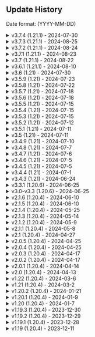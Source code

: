 ## Update History
Date format: (YYYY-MM-DD)

<details>
  <summary>v3.7.4 (1.21.1) - 2024-07-30</summary>

### Fixed:
- Fixed an issue with some commands not properly validating virtual keys

### Deprecation
- Deprecated `PlayerPrizeEvent(player, crate, crateName, prize)`
  - Please use `PlayerPrizeEvent(player, crate, prize)` as the crateName is already passed through via the `crate` object.

</details>

<details>
  <summary>v3.7.3 (1.21.1) - 2024-08-25</summary>

### Fixed:
- Fixed a class cast exception with the ItemBuilder when using `Data:` or `DisplayData:`

</details>

<details>
  <summary>v3.7.2 (1.21.1) - 2024-08-24</summary>

### Fixed:
- Fixed an issue with /crazycrates migrate ExcellentCrates
  - Added a missing configuration option, that is required in our crate configs.

</details>

<details>
  <summary>v3.7.1 (1.21.1) - 2024-08-23</summary>

### Changes:
- Removed all getItemMeta/hasItemMeta calls for checking PersistentDataContainer
  - We now check ItemStack#PersistentDataContainerView which no longer relies on ItemStack#getItemMeta
  - TLDR: stonks

### Added:
- Added a toggle, which allows you to revert the chance made previously.
  - `crazycrates.open.<crate_name>` -> `crazycrates.deny.open.<crate_name>`
- The configuration option can be found in the `config.yml` i.e. `root.use-new-permission-system` which defaults to false
  - This option is subject for removal however toggled like this for now, `false` means the old system i.e. `crazycrates.open.<crate_name>` is back.
  - The new way i.e. `crazycrates.deny.open.<crate_name>` will be removed in the next version of Minecraft!
  - All further experiments will be behind toggles like this one going forward.

</details>

<details>
  <summary>v3.7 (1.21.1) - 2024-08-22</summary>

### Added:
- Ability to migrate crate configurations from ExcellentCrates.
  - active locations from ExcellentCrates are also migrated!
- Added a new feature where the `RequiredKeys` can also take that amount of keys [#755](https://github.com/Crazy-Crew/CrazyCrates/issues/755)
  - `use-required-keys` in `config.yml` has to be true for that to take effect.
- Added %chance% placeholders to prizes and tiers

#### Crate Config Changes:
- `Crate.CrateName` is deprecated, and has been replaced by `Crate.Name`
  - The options were duplicate, and one wasn't used which annoyed me.
  - `Crate.CrateName` will be removed in the next version of Minecraft!
  - You can run /crazycrates migrate CratesDeprecated to migrate deprecated options.
```yml
Crate:
  # https://docs.crazycrew.us/docs/plugins/crazycrates/misc/crate-types

  # Make sure to check out the wiki for anything not explained here.
  # https://docs.crazycrew.us/docs/category/crazycrates

  # See CosmicCrate.yml to see how the Cosmic CrateType works.
  CrateType: Casino
  # Name of the Inventory if a GUI crate.
  CrateName: "<dark_blue>Casino Crate" # Deprecated, but will still work
  # Name of the item in the GUI.
  Name: "<bold><dark_blue>Casino Crate</bold>" # This is what is used now if CrateName isn't found
  # The lore of the item in the GUI.
  Lore:
  - "<gray>This crate contains strange objects."
  - "<gray>You have <gold>%keys% keys <gray>to open this crate with."
  - "<gray>You have opened this crate: <gold>%crate_opened% times"
  - "<gray>(<yellow>!<gray>) Right click to view rewards."
```
- `Crate.Preview-Name` is deprecated, and has been replaced by `Crate.Preview.Name`
  - The option was meant to always be under `Crate.Preview`
  - `Crate.Preview-Name` will be removed in the next version of Minecraft!
  - You can run /crazycrates migrate CratesDeprecated to migrate deprecated options.
```yml
  Preview:
    # The name of the inventory for the preview menu.
    Name: "<green>Basic Crate Preview" # moved it under Preview
    # Turn on and off the preview for this crate.
    Toggle: true
    # How many lines should the preview be? You can use 1-6.
    ChestLines: 6
    Glass:
      # Turn the glass border in the preview on and off.
      Toggle: true
      # The name of the border item.
      Name: " "
      # The item that shows in the border. Can be glass or any other item.
      Item: "gray_stained_glass_pane"
      # The custom model data of the item, -1 is disabled.
      Custom-Model-Data: -1 
```

### Fixes:
- Fixed a rare issue where you weren't able to open QuickCrate
- Fixed a duplication issue with CosmicCrate
- Fixed an issue where CMI likely wouldn't be detected

### Changes:
- Right click now opens the crate menu as well.
- Checked location strings instead of object ids
- Simplified multiple location getters, don't need to get the same location 3 times if we aren't changing it.
- `{crate}` in messages will now return `Crate.Name` instead of the file name
  - Cleaned up internals related to sometimes, the file name being used along with bad naming schemes.
  - `Crate#getName()` is now `Crate#getFileName()` while `Crate#getCrateInventoryName()` is `Crate#getCrateName()`
- Check if the prizes section is empty before opening a crate, prevents unneeded chance calculation.
- Overhauled the `/crazycrates migrate` command, sends a more detailed message of what was migrated.
  - files that show up red failed to migrate while files that are green succeeded,
  - it also tells you the migration type you picked when running the command, while also reloading the plugin!
  - Only saving to file, if we find anything that needs to be migrated with `CratesDeprecated` option
  - Only migrate `Editor-Items`, if `use-old-editor` in the `config.yml` is set to `false`
- A lot of other changes were internal clean up, I was merely being a Janitor. functionality should not change.
- Deprecated `use-minimessage` in `config.yml`, it will be removed in the next major version of minecraft
  - The library (made by me), now has its own directory much like bStats. Each plugin using it will get a config generated inside it.
  - You simply after `use-minimessage` is removed will have to edit that file instead which is `Vital/crazycrates-config.yml`
  - Once the option `use-minimessage` is removed, setting `is-legacy` to false will allow MiniMessage

</details>

<details>
  <summary>v3.6.1 (1.21.1) - 2024-08-10</summary>

### Added:
- Bumped minecraft version to 1.21.1
  - You should update to 1.21.1 as soon as possible, there is no changes to prevent any plugins from being used on 1.21.1
  - This version is a minor version fixing bugs, it's plug and play.

### Changes:
- Properly relocate the command framework
- CsgoCrate now when the task is finished, sets an item below and above the prize you won.
  - In the future, this will be configurable. I just don't know what to call it.
- Updated permission description
- Updated exclude.give-all to default to FALSE, [#774](https://github.com/Crazy-Crew/CrazyCrates/pull/774)
- Bumped CMI dependencies

### Fixed:
- Typo in config options
- Adventure api issue [#770](https://github.com/Crazy-Crew/CrazyCrates/pull/770)
- CsgoCrate was missing 2 glass panes [#772](https://github.com/Crazy-Crew/CrazyCrates/pull/772)
- CsgoCrate was not animating the glass panes

</details>

<details>
  <summary>v3.6 (1.21) - 2024-07-30</summary>

### Added:
- Added missing configurable messages to places around the plugin, all messages should now be configurable.
- Added a new config option where you can decide to send messages in chat or in the actionbar.
  - Messages that send a list to chat will by default never be sent to actionbar as it would not look pretty.
- Added a new placeholder, `{required_amount}` to `crates.requirements.not-enough-keys`
- Added another new placeholder, `{key}` to `crates.requirements.not-enough-keys`, [#756](https://github.com/Crazy-Crew/CrazyCrates/issues/756)
  - This placeholder returns the name of the key.
- Added a new migration type which converts deprecated fields in the crate files.
- Added 2 new toggles to the `config.yml` which you can find at the top of the file.
  - The `use-old-editor` requires `use-minimessage` to be false as it's uses legacy color codes.
- Added per prize broadcast, this will send a message to every player on the server.
```yml
    '5':
      # The display name of the item.
      DisplayName: "<yellow>$1,000"
      # The item to display in the gui.
      # The enchanted book will function with the enchants properly in an anvil.
      DisplayItem: "sunflower"
      # Prize settings
      Settings:
        # The custom model data of the item, -1 is disabled.
        Custom-Model-Data: -1
        # Broadcast a message to the server
        Broadcast:
          # If the messages should be sent.
          Toggle: false
          # The messages to broadcast.
          Messages:
            - '<red>%player% won the prize <yellow>%reward%.'
          # If the player has this permission, they don't get the broadcast.
          Permission: 'your_permission' 
```
- Added optional arg for `Player` with crazycrates debug, so you can use it in console.
- Added missing message notifying an item was added using /crates additem

### Changes:
- The permission check for whether a player can open a crate has been changed.
  - `crazycrates.open.<crate_name>` is now `crazycrates.deny.open.<crate_name>`
  - The crate name is case-sensitive, so it must match exactly the crate name in the `crates` folder
  - If the file name is CrateBeans.yml, it must be `crazycrates.deny.open.CrateBeans`
- If a message in the `messages.yml` is blank, it will not send the message.
- Update default message for `crates.crate-no-permission`
- Update some comments because of grammar.
- Update logger message when the `CrateOpenEvent` is cancelled to be more verbose.

### Fixed:
- Wheel Crate animation now spins properly. [#764](https://github.com/Crazy-Crew/CrazyCrates/pull/764)
- Roulette Crate inventory size is now normal. [#765](https://github.com/Crazy-Crew/CrazyCrates/pull/765)
- Don't give 2 prizes if the editor items isn't empty.
- Casino/Cosmic crate tier previews would share total items causing pagination to appear despite the inventory not being full.

### Deprecations:
- Deprecated `{key_amount}` and replaced it with `{required_amount}` in `crates.requirements.not-enough-keys`
  - `{key_amount}` will stop working in the next major version of Minecraft.

</details>

<details>
  <summary>v3.5.9 (1.21) - 2024-07-23</summary>

### Added:
- Ability the ability to make items glow in `Items`
```yml
Items:
  - 'Item:spawner, Glowing:true'
```

### Fixed:
- The config option for `verbose-logging` was not applied to some parts of the plugin.

### Changes:
- No longer add the contents of `DisplayData` to the `Items` section on `/crazycrates reload`
- Lowercase shield pattern types and colors which also fixed a display issue, so previous shield pattern/color configs work. They no longer need to be typed like GRADIENT_UP:LIGHT_GRAY, you can simply type gradient_up:light_gray
- Deprecated `Patterns` in favor of `DisplayPatterns`, it will be removed in the next major version of Minecraft.
```yml
    '6':
      # The name of the item to display in the gui.
      DisplayName: "<green>Fancy Shield"
      # The enchants to display in the gui.
      DisplayItem: "shield"
      # A list of patterns: https://jd.papermc.io/paper/1.21/org/bukkit/block/banner/PatternType.html
      # The patterns don't need to be uppercased. you can type them lowercased along with the colors.
      # Patterns have to be laid out in a specific order, otherwise it won't look right.
      # This also applies to the Items section.
      DisplayPatterns:
        - "base:white"
        - "gradient_up:light_gray"
        - "straight_cross:light_blue"
        - "flower:light_blue" 
```

</details>

<details>
  <summary>v3.5.8 (1.21) - 2024-07-22</summary>

### Added:
- Ability to define spawner type in prizes
```yml
    '1':
      # The name of the item to display in the gui.
      DisplayName: "<green>Creeper Spawner"
      # The enchants to display in the gui.
      DisplayItem: "spawner"
      # Prize settings
      Settings:
        # The custom model data of the item, -1 is disabled.
        Custom-Model-Data: -1
        # The type of mob for the spawner.
        Mob-Type: creeper
      # The amount to display in the gui.
      DisplayAmount: 1
      # The max range i.e. 15/100 = 15% chance to win.
      MaxRange: 100
      # The chance to win i.e. 15%
      Chance: 23
      Items:
        - 'Item:spawner, Mob:creeper'
```

### Changes:
- Play knockback/sounds if they don't have the required keys.
- Removed runtime dependency loader.

### Cosmic Crate:
- Cosmic Crate was changed back in March for the calculation of tiers to be handled when you open the inventory, so that when picking a mystery crate. The choice would actually matter!
- It has been brought to my attention of being able to skimp it using client side mods. this has been addressed, the mods will no longer be able to skimp it by seeing item differences.
- The calculation still happens but, the picks are stored internally to the player's uuid in a cache which clears when the player quits, the inventory closes or the crate task ends for X reason.

### Fixed:
- Issue with file not found on first install.
- Issue where examples folder wasn't being created properly.
- Issue with shields not getting color or patterns.
- `Wonder` crate type never playing the cycle sound.
- `Wheel` crate type playing the stop sound twice.
    - `Wheel` crate type not playing the cycle sound as most people have the client music muted.
- `War` crate type played the cycle sound a bit early.

</details>

<details>
  <summary>v3.5.7 (1.21) - 2024-07-18</summary>

### Fixed:
- Issue with /crazycrates migrate.
- Multiple null checks in commands.
- Issue with invalid argument output not outputting the proper syntax.

### Changes:
- Updated migrator command format.
- Updated invalid argument output to just describe it better.

</details>

<details>
  <summary>v3.5.6 (1.21) - 2024-07-18</summary>

### Fixed:
- Re-worked how display names are handled for items/previews, This format now works properly and stacks with vanilla items.
```yml
    '1':
      # The item to display/give in the gui.
      DisplayItem: "diamond"
      # The amount to display/give
      DisplayAmount: 3
      # The max range i.e. 25/100 = 15% chance to win.
      MaxRange: 100
      # The chance to win i.e. 25%
      Chance: 25
```
- Applied a bandaid to quadcrates
- Use correct crate name for {crate} when a crate location already exists in `/crazycrates set <crate>`
- Fixed npe with /keys view, player name wasn't supplied, so it freaked out.
- Fixed npe with placeholder parsing in messages.

### Changes:
- Optimize display reward above quad/quick crate

</details>

<details>
  <summary>v3.5.5 (1.21) - 2024-07-15</summary>

### Fixed:
- Issue with ItemBuilder not allowing further modification of the Oraxen items.

</details>

<details>
  <summary>v3.5.4 (1.21) - 2024-07-15</summary>

### Changes:
- When interacting with a crate previously, it would check both virtual and physical keys, but it was a coin flip on what it would use, the interaction functions the same now as `/crates` in terms of hierarchy... physical keys are checked first then virtual keys.
- If you hold a key that can't open the crate you are looking at, it will instead default to checking your virtual keys if the config option is enabled, if a key is found... it will open the crate using virtual keys. as always, please report any bugs.

### Fixed:
- Cancel the key check event if the checks find a player does not have enough keys.
- Simplify key checks so virtual keys can work, this removes an unneeded physical key check as we were checking it twice? why...
- Config comments for `physical-crate-accepts-physical-keys` and `virtual-crate-accepts-physical-keys` in `config.yml` were incorrect.

</details>

<details>
  <summary>v3.5.3 (1.21) - 2024-07-15</summary>

### Changes:
- The fix below required preview to be only opened through left click so right click can function as for only opening the crate.

### Fixed:
- The key check on right-clicking a crate was working, however we didn't inform the player they had no key.

</details>

<details>
  <summary>v3.5.2 (1.21) - 2024-07-12</summary>

### Fixed:
- Issue with file manager not properly loading/reloading files.

</details>

<details>
  <summary>v3.5.1 (1.21) - 2024-07-11</summary>

### Fixed:
- Apply `MaxStackSize` to the player's inventory when using Player#addItem, so now instead of 99 items popping up in the inventory if giving 99 keys or any items, it'll split 64/35
  - Spigot for some odd reason made Player#addItem use the max stack size for the inventories. #hardforkwhen

### Changes:
- Simplified parsing messages internally with placeholders

</details>

<details>
  <summary>v3.5 (1.21) - 2024-07-11</summary>

### Changes:
- All file read/writes operations are actually moved off the main thread.

</details>

<details>
  <summary>v3.4.9 (1.21) - 2024-07-10</summary>

### Removed:
- `console_prefix` config option no longer needed.

### Changes:
- Use component logger for startup dependencies.

### Fixed:
- Issue with PlaceholderAPI.

</details>

<details>
  <summary>v3.4.8 (1.21) - 2024-07-7</summary>

### Changed:
- Updated how interaction with crates has been handled.

### Fixed:
- Prevents placeable blocks from being placed on blocks if a key like tripwire hook or candle.

</details>

<details>
  <summary>v3.4.7 (1.21) - 2024-07-6</summary>

### Added:
- A different way to apply `CustomModelData` to an item, this addition avoids an error that isn't an error from appearing. `-1` means no custom model data will be applied!
  - Our documentation will be updated with the new format sometime this weekend however you can keep using the old format.
  - The old format `tripwire_hook#custom_model_data` will continue to work however consider this the deprecation notice.
  - Try and make an effort to use the new format please, you can look in the `examples` folder to see some applications of the format.

</details>

<details>
  <summary>v3.4.6 (1.21) - 2024-07-5</summary>

### Changes:
- Deprecation warning for `Lore` -> `DisplayLore` is now more verbose, it'll tell you the prize name and crate file now.

</details>

<details>
  <summary>v3.4.5 (1.21) - 2024-07-5</summary>

### Changes:
- `verbose_logging` in `config.yml` now applies to everything including errors, turn it on if something isn't working.

</details>

<details>
  <summary>v3.4.4 (1.21) - 2024-07-1</summary>

### Fixed:
- Player Heads were not stacking previously, they should now.

</details>

<details>
  <summary>v3.4.3 (1.21) - 2024-06-24</summary>

### Fixed:
- `/crazycrates giveall` did not have a permission requirement.

</details>

<details>
  <summary>v3.3.1 (1.20.6) - 2024-06-25</summary>

### Fixed:
- `/crazycrates giveall` did not have a permission requirement.
- Items not stacking with vanilla items if obtained through `Items`

</details>

<details>
  <summary>v3.0-v3.3 (1.20.6) - 2024-06-25</summary>

### Added:
- 1.20.6 support

### Removed:
- 1.20.4 support

### Fixed:
- War Crate no longer bugs out if you close the inventory.
- Files were not loading properly on Linux.
- Uppercase player name in default files to avoid some stupid error.
- Virtual Keys were not being taken from offline players.
- add {key} placeholder to /crazycrates open-others
- Missing placeholder {key} in /crates mass-open
- Temporarily commented out code for direct ItemsAdder support until LoneDev is finished making any changes they would like to.
- New players if the config option Crate.StartingKeys is not 0 weren't getting keys.
- Removing a file from the crates folder and then running /crazycrates reload, It would yell about file not found.
- Lore was not properly handled when using /crates additem.
- Updated the message in commands, instead of misc.no-virtual-keys, It will be using misc.no-keys message.
- Send the message to the command sender instead of the player when using /crates forceopen.
- [b25b867](https://github.com/Crazy-Crew/CrazyCrates/commit/b25b867) Issue with the preview not working for casino/cosmic tiers (#726)
- [46e6dba](https://github.com/Crazy-Crew/CrazyCrates/commit/46e6dba) Add /crazycrates forceopen back (#715)
- [5940d29](https://github.com/Crazy-Crew/CrazyCrates/commit/5940d29) Compile issue with workflows (#724)
- [d9a9f49](https://github.com/Crazy-Crew/CrazyCrates/commit/d9a9f49) Cosmic crate (#716)
- [854efe6](https://github.com/Crazy-Crew/CrazyCrates/commit/854efe6) Error on player quit (#719)
- Issue with QuickCrate where holograms were stacking.
- Issue where the display name of the item above QuickCrate had [] around it i.e. [Diamond Helmet]
- open-others shouldn't be usable by everyone.
- Default casino crate.
- Update fallback sound.
### Added:
- Support for heads from HeadDatabase by Arcaniax! Check the CrateExample.yml in the examples/crates folder for how to use HeadDatabase heads.
### API:
- Bumped crazycrates api to 0.7
### Breaking Changes:
- All items ids used for potions, materials, blocks, trim materials/patterns and sounds etc. have all been changed.
  - A list of sounds: https://minecraft.wiki/w/Sounds.json#Java_Edition_values, **Custom Sounds from resource packs are also supported!**
- Enchantments instead of `PROTECTION_ENVIRONMENTAL` and `DAMAGE_ALL`, It would be `protection` and `sharpness`
### Changes:
- Updated to [2.2.0](https://modrinth.com/plugin/fancyholograms/version/2.2.0) FancyHolograms, they made a breaking change in the api so all previous versions of FancyHolograms will no longer work.
- Command / General Permissions have been updated!
  - You can find a list of permissions @ https://docs.crazycrew.us/docs/plugins/crazycrates/commands/permissions
- Update the order some if checks go in to prevent potentially unnecessarily heavy calls when not needed.
- Removed unsupported-settings from the example config.yml
- War/Cosmic Crate listeners for PlayerCloseEvent have been combined and had unnecessary method calls reduced.
- Ability to set update intervals for holograms, -1 disables it.
- /crazycrates migrate <crate> <type> which should update materials/enchants/trim materials to mojang mapped ids.
- /crazycrates set <crate> on a location already taken will tell you that you that a location already exists.
- Allow left/right-clicking for locations created by /crazycrates set Menu.
- Updated the /crazycrates additem command to support any item you can make in-game, it will still allow you to apply other configuration to the item added like your own custom lore.
- This change required a few other tweaks in some areas so please report any oddities to our Github Issues tab.
```yml
    '7':
      DisplayName: '<red>This is a name.'
      DisplayLore:
        - '<yellow>This is a lore.'
      DisplayEnchantments:
        - 'sharpness:5'
      DisplayData: H4sIAAAAAAAA/53PQQrCMBAF0N8mQo0giEtv4sqFZ3Bb0iRiaDNTkhS8vTaI1KV0OfDfzB8FCOyuOuubi8kzAftXg9pbnIInZ6K+53M3aNO36TENvYttx0+BjeGJMoBKQRkOI5OjnLY4LswwZT1PUc05KSDTwIVAQfrswufOYQHW68Bkf7ZfSr+vq1a6eqUT/7umvPUGDbb6oU0BAAA=
      MaxRange: 100
      Chance: 10
```
- Note: Items used still have different restrictions like Shulker Boxes do not glow for example. If you can't do it in Vanilla Minecraft through /minecraft:give, our plugin can't either.
- Deprecated usage of `Lore` in prizes in favor of `DisplayLore`, you will be given a warning in console if using. `Lore` will be removed in the next major version of Minecraft (1.22)

</details>

<details>
  <summary>v2.1.6 (1.20.4) - 2024-06-10</summary>

## Quick Note:
[Migrate your configurations to MiniMessage!](https://toolbox.helpch.at/converters/legacy/minimessage), this was changed in [Version 2.1](https://modrinth.com/plugin/crazycrates/version/2.1), please take a gander at our previous changelogs and as always, contact support if you need assistance.

### Fixed:
- The migrator for Editor-Items would cause an error on fresh install.

</details>

<details>
  <summary>v2.1.5 (1.20.4) - 2024-06-10</summary>

### Fixed:
- Editor-Items are now migrated on start-up to a new format to prevent an error.

</details>

<details>
  <summary>v2.1.4 (1.20.4) - 2024-05-25</summary>

### Fixed:
- Files were not loading properly on Linux.
- Holograms duplicated with QuickCrate.
- Prize Names that hovered above QuickCrate had [] around them.

</details>

<details>
  <summary>v2.1.3 (1.20.4) - 2024-05-14</summary>

### Added
- Translation keys on materials, so it respects client language settings.

### Fixed
- Startup errors preventing the use of the plugin.

</details>

<details>
  <summary>v2.1.2 (1.20.4) - 2024-05-9</summary>

### Fixed:
- Immutable error when doing /crates additem on a prize already existing.

</details>

<details>
  <summary>v2.1.1 (1.20.4) - 2024-05-8</summary>

### Fixed:
- /crazycrates debug/additem allowed you to use Menu as an argument.

</details>

<details>
  <summary>v2.1 (1.20.4) - 2024-04-27</summary>

[Migrate your configurations to MiniMessage!](https://toolbox.helpch.at/converters/legacy/minimessage)

## Previous Breaking Changes:
- Added minimessage support which replaces legacy color codes like &7 or &c
  - CMI/DecentHolograms do not support MiniMessage so you still have to use legacy color codes for that.

- [b290d54](https://github.com/Crazy-Crew/CrazyCrates/commit/b290d54) Updated /cc additem to be much more precise and friendly -> This will likely change again in the next version of CrazyCrates for 1.20.6, The item internals have changed.

> Previously added rewards will still work for now. The new /cc additem currently only supports 1 item at a time but it's an improvement from before. DisplayAmount is what tells the plugin how much of the item to give so that is required. It will default to 1!
>
> If you add an `Items:` section, It will use that instead for rewards and treat the nbt tag as if it was just purely for display.

## Previous Additions:
- Added [folia](https://github.com/Crazy-Crew/CrazyCrates/pull/658) support.
- Added the ability to color the background using hex colors of holograms. It only works with CMI and FancyHolograms.
  - You can check the examples/crates folder under Hologram section for an example of how to add colors.
  - `transparent` is an option that can be used as well for see through holograms which is the default.
- Add the option to HideItemFlags in filler glass and crate preview items.
- Add config option to turn off the auto updating of examples folder.

#### Extra Item Options:
```yml
    1:
      DisplayName: '<red>Porkchop'
      DisplayItem: 'PORKCHOP'
      DisplayAmount: 4
      Chance: 60
```

> If you simply want to give basic items without the need for using `Items:` or `Commands:`, You can configure a prize like this and it will give 4 porkchop.
>
> DisplayAmount defines how many items to give, DisplayItem defines the material to give to the player.
>
> You cannot have `commands` or `items` while using these type of format for giving items.

## Removal:
- Removed the config option crate.unsupported-settings.old-key-checks as a bug I fixed broke what this setting was used for.

## Previous Changes:
- Updated how holograms are handled. FancyHolograms should be less finnicky and CMI should perform better.
- Ability to set `Chance` in crate fields to -1 to use filler items.

#### Plugin Support:
- Add placeholder api support to broadcast message in each crate file.
- Added support for FancyHolograms by Oliver.
- Add support for PlaceholderAPI in key displayname/lores.

## Previous Fixes:
- Fixed double lines with decentholograms.
- Fixed an issue where list messages would have an extra line at the end.
- Fixed an issue with materials not being recognized.
- Fixed a bug where keys did not have lores.
- Fixed an issue where if display names matched, it would not give the right prize.
- Fixed an issue with casino crate where you could open a casino crate without the key.
- Temp fix for double message when trying to open a crate with key in off hand. This means for the time being, Keys cannot be used in off hand for physical crates.
</details>

<details>
  <summary>v2.0.5 (1.20.4) - 2024-04-25</summary>

### Fixed:
- Prizes were being picked incorrectly as we were checking if the display name of prizes matched when picking a prize.​

</details>

<details>
  <summary>v2.0.4 (1.20.4) - 2024-04-25</summary>

### Fixed:
- Casino Crate was allowed to be opened without a key.

</details>

<details>
  <summary>v2.0.3 (1.20.4) - 2024-04-17</summary>

### Fixed:
- Leather Armor not being colored.

</details>

<details>
  <summary>v2.0.2 (1.20.4) - 2024-04-17</summary>

### Fixed:
- Placeholder issue in commands like /key by using the right config path.
- Key Name if not found in the config would throw an NPE.

</details>

<details>
  <summary>v2.0.1 (1.20.4) - 2024-04-14</summary>

### Fixed:
- Setting crate type menu tried to create a hologram.

</details>

<details>
  <summary>v2.0 (1.20.4) - 2024-04-13</summary>

### Big Changes:
- Replaced all instances of NBT-API with PersistentDataContainer. Old Keys will no longer work.
- We do not check if a key has lore/names when checking if you have a valid key because that makes the point of PersistentDataContainer redundant.
- The ItemBuilder has been updated to a slightly more modern version in preparation for MiniMessage support.

### Removed:
- Temporarily disabled logging keys to console/file due to a weird issue with keys not being taken, the section handling logging is pending re-write

### Added:
- A warning on startup if the spawn protection in server.properties isn't 0.
- Extra placeholders to all messages. The messages.yml will update with new comments showing what each message can use.
- A toggle to allow legacy key checks for niche use cases.
- Default commands to run per crate if no prize commands are found similar to `Prize-Messages`.
- %reward_stripped% which returns a stripped version of the reward for plugins like DiscordSRV.
- Ability to select custom particles and colors for QuadCrates.
- Ability to add enchants to ENCHANTED_BOOK, so they function in anvil.

### Changes:
- Updated example files in the examples folder
- All internal placeholders used in config.yml and messages.yml have changed.
  - %player% is now {player}
  - %crate% is now {crate}
  - %amount% is now {amount}
  - %key% is now {key}
  - %keys% is now {keys}
  - %page% is now {page}
  - %prefix% is now {prefix}
  - %world% is now {world}
  - %cratetype% is now {cratetype}
  - %prize% is now {prize}
  - %number% is now {number}
  - %keytype% is now {keytype}
  - %usage% is now {usage}
  - %key-amount% is now {key_amount}
  - %crates_opened% is now {crates_opened}
  - %id% is now {id}
- Used correct message when a player has no keys using /cc open.

### Enhancements:
- Prevent pistons from moving blocks if they are a crate.
- Play sounds in /crazycrates admin when a player gets virtual/physical keys.
- Change from sending messages in chat for /crazycrates admin to using action bars.
- Optimize item meta checks.
- If the crate main menu is turned off, trying to do /crates set menu will send you a message saying you can't.
- If the crate main menu is disabled, /crates will simply open the help message instead.
- Only check if a player has physical keys if the config option is enabled.

### API:
- Deprecated and marked for removal `CrazyCratesService` and `ICrazyCrates`.

### Fixed:
- Remove player from crate/page/preview arrays on inventory close event as it wasn't before.
- Player kept getting a preview message if they weren't in the preview when you did /crates reload.
- CrateOnTheGo where the event would fire twice using 2 of your crates.
- Failing to take keys would fire multiple times.
- Issue with mass-open related to being added to opening list and not being removed if no keys found.
- Multiple issues with how the inventory are checked for keys.
- Issue with QuadCrates where if you set the `structure.random` to false, it would still be random.

</details>

<details>
  <summary>v1.22 (1.20.4) - 2024-03-6</summary>

### Added:
- Ability to override the menu button functionality to use your own menu through DeluxeMenus and any other gui plugin.

### Changes:
- Re-did how /crate admin handles giving keys, It expands the size of the inventory to 54 slots and adds a button at the bottom explaining how to get keys.

</details>

<details>
  <summary>v1.21 (1.20.4) - 2024-03-2</summary>

### Added:
- New crate type called `Casino`. (Idea by slimemcstew)
- Ability to have files categorized by folder.
- War Crate as a default generated crate.
- Ability to have holograms created using CMI or DecentHolograms have a configurable "block" range.
- Ability to configure sounds per crate.
- Configure the cycling sounds when crates are doing animations, the sounds played when a crate ends.
- Adjust the volume of sounds and the speed of the sounds.

### Changes:
- Cosmic Crate configurations have new options, [click me!](https://docs.crazycrew.us/docs/1.20.4/plugins/crazycrates/guides/crates/examples/cosmiccrate-example)
- `Color` has been replaced by `Item` as you could have always used any item, so it was misleading to name it `Color`.
- If `Item` is not found, it will fall back to LIME_STAINED_GLASS_PANE.
- You can choose between a pre-defined tier for each row or have it pick randomly between available tiers.
- Cosmic Crate when initially picking crates, all the ??? crates will have a tier bound to them, so it actually matters when you pick them.
- Updated slot checks for menu items to rely on PersistentDataContainer.
- Re-organized the default /crates gui.
- Check uuids for quad crate sessions over player objects.
- Update /crates additem to take input for tiers which only work for cosmic/casino, /crates additem <crate_name> <prize_number> [tier]
- Update /crates additem again to take input for custom chance, Note: The max range by default is still 100 so keep it under 100. /crates additem <crate_name> <prize_number> <chance> [tier].
- No longer create a snapshot of the holder when checking for InventoryHolders.
- Add a config option to switch to a faster implementation of picking numbers. It defaults to `false` which is the old way of doing random.
- All messages in chat, lore of preview items, gui names even filler items have `PlaceholderAPI` support.

### Fixed:
- Crates being broken in worlds created by world plugins.
- Refund event needed to be fired sync.
- Display damage where if you put a value that can't be parsed as an integer like 50f, it wouldn't be empty durability.
- In-game editor wouldn't add tiers to casino/cosmic crate.
- Stored the wrong value for PDC causing it to error when using QuadCrates.

</details>

<details>
  <summary>v1.20.2 (1.20.4) - 2024-01-21</summary>

### Changes:
- Removed the wildcard crazycrates.open.*
- Registered crazycrates.open.<crate_name> to server permissions on startup.
  - Each crate will have one registered, if you remove a crate. The permission will not be removed from the server until server restart.
- Updated cluster api version.

### Fixed:
- Permission checks were not accurate.

</details>

<details>
  <summary>v1.20.1 (1.20.4) - 2024-01-9</summary>

### Fixed:
- Error when a player left the server.

</details>

<details>
  <summary>v1.20 (1.20.4) - 2024-01-7</summary>

### Changes:
- We no longer download Adventure API on runtime using the libraries feature in the plugin.yml.

### Fixed:
- Remove all data related to the crate they opened if they leave.

</details>

<details>
  <summary>v1.19.3 (1.20.4) - 2023-12-30</summary>

### Added:
- Toggle for the cosmic crate timeout feature. `Settings.Cosmic-Crate-Timeout` will be automatically added to your config.

### Fixed:
- Cosmic Crate time out feature was not working as expected.

</details>

<details>
  <summary>v1.19.2 (1.20.4) - 2023-12-29</summary>

### Fixed:
- Players not being removed from opening crates on quit thus crates getting stuck in a limbo of "Player is already opening crate."

</details>

<details>
  <summary>v1.19.1 (1.20.4) - 2023-12-28</summary>

### Fixed:
- ItemBuilder was throwing an error in console.
- 
</details>

<details>
  <summary>v1.19 (1.20.4) - 2023-12-11</summary>

### Removed:
- plugin-config.yml as it was just weird, Options in there will migrate to config.yml automatically.

### Changed:
- Bumped to 1.20.4
- Bumped nbt api
- Nested placeholders now work
  - `%crazycrates_<player>_<crate>_opened%` must be done like `%crazycrates_{player_name}_your_crate_opened%`
  - {player_name} can be replaced with almost any player variable from https://github.com/PlaceholderAPI/PlaceholderAPI/wiki/Placeholders
- /crazycrates admin-help has been removed.
  - /crazycrates help now has a permission check if the player has crazycrates.admin-access
- The permission crazycrates.command.player.help has been changed to crazycrates.help which defaults to TRUE
- Console can now use /crazycrates help.

**Full Changelog**: https://github.com/Crazy-Crew/CrazyCrates/compare/v1.18.5...v1.19

</details>